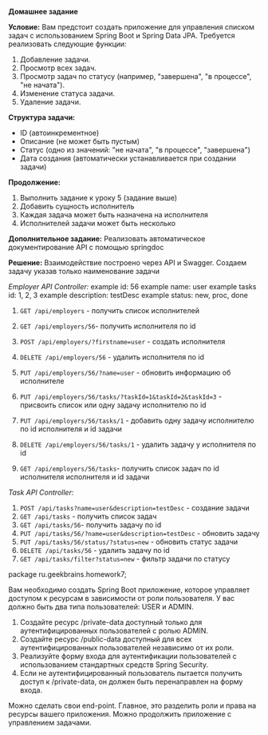**Домашнее задание**

**Условие:**
Вам предстоит создать приложение для управления списком задач с использованием Spring Boot и Spring Data JPA. Требуется реализовать следующие функции:
1. Добавление задачи.
2. Просмотр всех задач.
3. Просмотр задач по статусу (например, "завершена", "в процессе", "не начата").
4. Изменение статуса задачи.
5. Удаление задачи.

**Структура задачи:**
- ID (автоинкрементное)
- Описание (не может быть пустым)
- Статус (одно из значений: "не начата", "в процессе", "завершена")
- Дата создания (автоматически устанавливается при создании задачи)


**Продолжение:**
1) Выполнить задание к уроку 5 (задание выше)
2) Добавить сущность исполнитель
3) Каждая задача может быть назначена на исполнителя
4) Исполнителей задачи может быть несколько

**Дополнительное задание:**
Реализовать автоматическое документирование API c помощью springdoc

**Решение:**
Взаимодействие построено через API и Swagger.
Создаем задачу указав только наименование задачи

*Employer API Controller:*
example id: 56
example name: user
example tasks id: 1, 2, 3
example description: testDesc
example status: new, proc, done

1. `GET /api/employers` - получить список исполнителей

2. `GET /api/employers/56`- получить исполнителя по id

3. `POST /api/employers/?firstname=user` - создать исполнителя

4. `DELETE /api/employers/56` - удалить исполнителя по id

5. `PUT /api/employers/56/?name=user` - обновить информацию об исполнителе

6. `PUT /api/employers/56/tasks/?taskId=1&taskId=2&taskId=3` - присвоить список или одну задачу исполнителю по id

7. `PUT /api/employers/56/tasks/1` - добавить одну задачу исполнителю по id исполнителя и id задачи

8. `DELETE /api/employers/56/tasks/1` - удалить задачу у исполнителя по id 

9. `GET /api/employers/56/tasks`- получить список задач по id исполнителя
исполнителя и id задачи

*Task API Controller:*
 1. `POST /api/tasks?name=user&description=testDesc` - создание задачи
 2. `GET /api/tasks` - получить список задач
 3. `GET /api/tasks/56`- получить задачу по id
 4. `PUT /api/tasks/56/?name=user&description=testDesc` - обновить задачу
 5. `PUT /api/tasks/56/status/?status=new` - обновить статус задачи
 6. `DELETE /api/tasks/56` - удалить задачу по id
 7. `GET /api/tasks/filter?status=new` - фильтр задачи по статусу

package ru.geekbrains.homework7;

Вам необходимо создать Spring Boot приложение, которое управляет доступом к ресурсам в зависимости от роли пользователя. У вас должно быть два типа пользователей: USER и ADMIN.

1. Создайте ресурс /private-data доступный только для аутентифицированных пользователей с ролью ADMIN.
2. Создайте ресурс /public-data доступный для всех аутентифицированных пользователей независимо от их роли.
3. Реализуйте форму входа для аутентификации пользователей с использованием стандартных средств Spring Security.
4. Если не аутентифицированный пользователь пытается получить доступ к /private-data, он должен быть перенаправлен на форму входа.

Можно сделать свои end-point. 
Главное, это разделить роли и права на ресурсы вашего приложения. 
Можно продолжить приложение с управлением задачами.